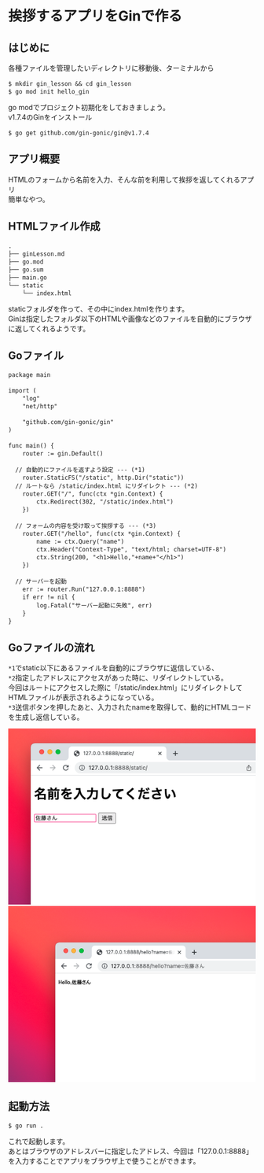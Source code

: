 # 挨拶するアプリをGinで作る
## はじめに
各種ファイルを管理したいディレクトリに移動後、ターミナルから
```
$ mkdir gin_lesson && cd gin_lesson
$ go mod init hello_gin
```
go modでプロジェクト初期化をしておきましょう。<br>
v1.7.4のGinをインストール
```
$ go get github.com/gin-gonic/gin@v1.7.4
```
## アプリ概要
HTMLのフォームから名前を入力、そんな前を利用して挨拶を返してくれるアプリ<br>
簡単なやつ。<br>

## HTMLファイル作成
```
.
├── ginLesson.md
├── go.mod
├── go.sum
├── main.go
└── static
    └── index.html
```
staticフォルダを作って、その中にindex.htmlを作ります。<br>
Ginは指定したフォルダ以下のHTMLや画像などのファイルを自動的にブラウザに返してくれるようです。<br>

## Goファイル
```
package main

import (
	"log"
	"net/http"

	"github.com/gin-gonic/gin"
)

func main() {
	router := gin.Default()

  // 自動的にファイルを返すよう設定 --- (*1)
	router.StaticFS("/static", http.Dir("static"))
  // ルートなら /static/index.html にリダイレクト --- (*2)
	router.GET("/", func(ctx *gin.Context) {
		ctx.Redirect(302, "/static/index.html")
	})

  // フォームの内容を受け取って挨拶する --- (*3)
	router.GET("/hello", func(ctx *gin.Context) {
		name := ctx.Query("name")
		ctx.Header("Context-Type", "text/html; charset=UTF-8")
		ctx.String(200, "<h1>Hello,"+name+"</h1>")
	})

  // サーバーを起動
	err := router.Run("127.0.0.1:8888")
	if err != nil {
		log.Fatal("サーバー起動に失敗", err)
	}
}

```

## Goファイルの流れ
`*1`でstatic以下にあるファイルを自動的にブラウザに返信している、<br>
`*2`指定したアドレスにアクセスがあった時に、リダイレクトしている。<br>
今回はルートにアクセスした際に「/static/index.html」にリダイレクトしてHTMLファイルが表示されるようになっている。<br>
`*3`送信ボタンを押したあと、入力されたnameを取得して、動的にHTMLコードを生成し返信している。

![送信前](./送信前.png)
![送信後](./送信後.png)

## 起動方法
```
$ go run .
```
これで起動します。<br>
あとはブラウザのアドレスバーに指定したアドレス、今回は「127.0.0.1:8888」を入力することでアプリをブラウザ上で使うことができます。